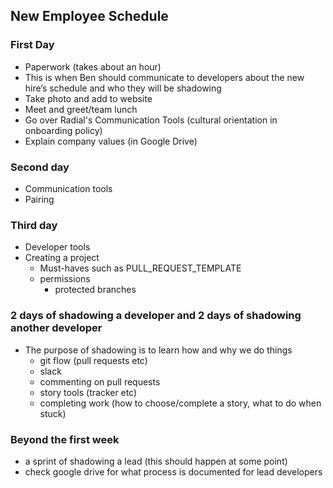 ## New Employee Schedule

### First Day
- Paperwork (takes about an hour)
- This is when Ben should communicate to developers about the new hire’s schedule and who they will be shadowing
- Take photo and add to website
- Meet and greet/team lunch
- Go over Radial's Communication Tools (cultural orientation in onboarding policy)
- Explain company values (in Google Drive)

### Second day
- Communication tools
- Pairing

### Third day
- Developer tools
- Creating a project
  - Must-haves such as PULL_REQUEST_TEMPLATE
  - permissions
    - protected branches

### 2 days of shadowing a developer and 2 days of shadowing another developer
- The purpose of shadowing is to learn how and why we do things
  - git flow (pull requests etc)
  - slack
  - commenting on pull requests
  - story tools (tracker etc)
  - completing work (how to choose/complete a story, what to do when stuck)

### Beyond the first week
- a sprint of shadowing a lead (this should happen at some point)
- check google drive for what process is documented for lead developers
